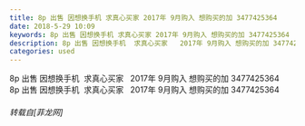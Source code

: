 ```yaml
---
title: 8p 出售 因想换手机 求真心买家 2017年 9月购入 想购买的加 3477425364
date: 2018-5-29 10:09
keywords: 8p 出售 因想换手机 求真心买家 2017年 9月购入 想购买的加 3477425364
description: 8p 出售 因想换手机  求真心买家   2017年 9月购入 想购买的加 34774253648p 出售 因想换手机  求真心买家   2017年 9月购入 想购买的加 3477425364
categories: used
---
```

<td class="t_f" id="postmessage_1372161">

8p 出售 因想换手机  求真心买家   2017年 9月购入 想购买的加 3477425364<br/>
8p 出售 因想换手机  求真心买家   2017年 9月购入 想购买的加 3477425364</td>
###### 转载自[菲龙网]